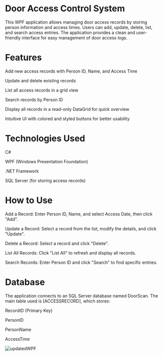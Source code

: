# Door Access Control System

This WPF application allows managing door access records by storing person information and access times. Users can add, update, delete, list, and search access entries. The application provides a clean and user-friendly interface for easy management of door access logs.

# Features
Add new access records with Person ID, Name, and Access Time

Update and delete existing records

List all access records in a grid view

Search records by Person ID

Display all records in a read-only DataGrid for quick overview

Intuitive UI with colored and styled buttons for better usability

# Technologies Used
C#

WPF (Windows Presentation Foundation)

.NET Framework

SQL Server (for storing access records)

# How to Use
Add a Record: Enter Person ID, Name, and select Access Date, then click "Add".

Update a Record: Select a record from the list, modify the details, and click "Update".

Delete a Record: Select a record and click "Delete".

List All Records: Click "List All" to refresh and display all records.

Search Records: Enter Person ID and click "Search" to find specific entries.

# Database
The application connects to an SQL Server database named DoorScan. The main table used is [ACCESSRECORD], which stores:

RecordID (Primary Key)

PersonID

PersonName

AccessTime

![updatedWPF](https://github.com/user-attachments/assets/0f3ca288-9019-45bb-9d64-599f03569a94)
